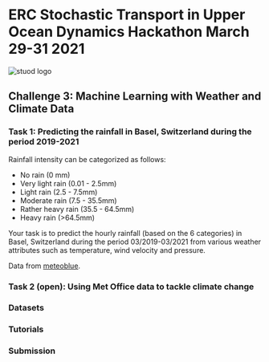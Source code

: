 # ERC Stochastic Transport in Upper Ocean Dynamics Hackathon March 29-31 2021
![stuod logo](https://www.imperial.ac.uk/ImageCropToolT4/imageTool/uploaded-images/erc-stuod-logos--tojpeg_1572609986634_x2.jpg)
## Challenge 3: Machine Learning with Weather and Climate Data

### Task 1: Predicting the rainfall in Basel, Switzerland during the period 2019-2021
Rainfall intensity can be categorized as follows:

- No rain (0 mm)
- Very light rain (0.01 - 2.5mm)
- Light rain (2.5 - 7.5mm)
- Moderate rain (7.5 - 35.5mm)
- Rather heavy rain (35.5 - 64.5mm)
- Heavy rain (>64.5mm)

Your task is to predict the hourly rainfall (based on the 6 categories) in Basel, Switzerland during the period 03/2019-03/2021 from various weather attributes such as temperature, wind velocity and pressure.

Data from [meteoblue](https://www.meteoblue.com/en/weather/archive/export/basel_switzerland_2661604?daterange=2019-02-01%20to%202021-03-01&domain=NEMSAUTO&params%5B%5D=temp2m&params%5B%5D=precip&params%5B%5D=relhum2m&min=2020-02-01&max=2021-03-01&utc_offset=1&timeResolution=hourly&temperatureunit=CELSIUS&velocityunit=KILOMETER_PER_HOUR&energyunit=watts&lengthunit=metric&degree_day_type=10%3B30&gddBase=10&gddLimit=30).

### Task 2 (open): Using Met Office data to tackle climate change

### Datasets

### Tutorials

### Submission

